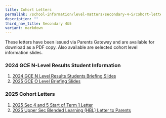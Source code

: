 ```yaml
---
title: Cohort Letters
permalink: /school-information/level-matters/secondary-4-5/cohort-letters/
description: ""
third_nav_title: Secondary 4&5
variant: markdown
---
```

These letters have been issued via Parents Gateway and are available for download as a PDF copy. Also available are selected cohort level information slides.  
  
### 2024 GCE N-Level Results Student Information

1. [2024 GCE N Level Results Students Briefing Slides](/files/Level%20Matters/S4n5/2024_N_Results_Release_Student_Information.pdf)
2. [2025 GCE O Level Briefing Slides](/files/Level%20Matters/S4n5/2024_O_Result_Release_for_Students_Briefing_Slides.pdf)

### 2025 Cohort Letters
1. [2025 Sec 4 and 5 Start of Term 1 Letter](/files/Level%20Matters/S4n5/2025_S45_Start_of_Term_1_Letter.pdf)
2. [2025 Upper Sec Blended Learning (HBL) Letter to Parents](/files/Level%20Matters/S4n5/2025_BL_Infosheet_to_Upper_Sec_Parents.pdf)
